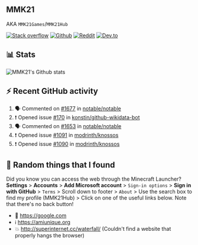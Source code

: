 ## MMK21
AKA `MMK21Games`/`MMK21Hub`

[![Stack overflow](https://img.shields.io/badge/Stack_Overflow-FE7A16?style=for-the-badge&logo=stack-overflow&logoColor=white)](https://stackoverflow.com/users/11519302/mmk21)
[![Github](https://img.shields.io/badge/GitHub-100000?style=for-the-badge&logo=github&logoColor=white)](https://github.com/MMK21Hub)
[![Reddit](https://img.shields.io/badge/Reddit-FF4500?style=for-the-badge&logo=reddit&logoColor=white)](https://www.reddit.com/user/mmk21games)
[![Dev.to](https://img.shields.io/badge/dev.to-0A0A0A?style=for-the-badge&logo=dev.to&logoColor=white)](https://dev.to/mmk21)

## 📊 Stats 

![MMK21's Github stats](https://github-readme-stats.vercel.app/api?username=MMK21Hub&show_icons=true&theme=dark&bg_color=171b22&text_color=CCCCCC&hide_border=true)

## ⚡ Recent GitHub activity

<!--START_SECTION:activity-->
1. 🗣 Commented on [#1677](https://github.com/notable/notable/issues/1677) in [notable/notable](https://github.com/notable/notable)
2. ❗️ Opened issue [#170](https://github.com/konstin/github-wikidata-bot/issues/170) in [konstin/github-wikidata-bot](https://github.com/konstin/github-wikidata-bot)
3. 🗣 Commented on [#1653](https://github.com/notable/notable/issues/1653) in [notable/notable](https://github.com/notable/notable)
4. ❗️ Opened issue [#1091](https://github.com/modrinth/knossos/issues/1091) in [modrinth/knossos](https://github.com/modrinth/knossos)
5. ❗️ Opened issue [#1090](https://github.com/modrinth/knossos/issues/1090) in [modrinth/knossos](https://github.com/modrinth/knossos)
<!--END_SECTION:activity-->

## 🙂 Random things that I found

Did you know you can access the web through the Minecraft Launcher? **Settings** > **Accounts** > **Add Microsoft account** > `Sign-in options` > **Sign in with GitHub** > `Terms` > Scroll down to footer > `About` > Use the search box to find my profile (MMK21Hub) > Click on one of the useful links below. Note that there's no back button!

* 🔎 <https://google.com>
* ℹ️ <https://amiunique.org>
* 💥 <http://superinternet.cc/waterfall/> (Couldn't find a website that properly hangs the browser)
